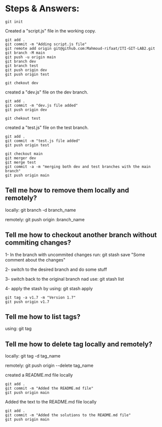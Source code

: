 # Steps & Answers:

```
git init
```

Created a "script.js" file in the working copy.

```
git add .
git commit -m "Adding script.js file"
git remote add origin git@github.com:Mahmoud-rifaat/ITI-GIT-LAB2.git
git branch -M main
git push -u origin main
git branch dev
git branch test
git push origin dev
git push origin test
```

```
git chekout dev
```

created a "dev.js" file on the dev branch.

```
git add .
git commit -m "dev.js file added"
git push origin dev
```

```
git chekout test
```

created a "test.js" file on the test branch.

```
git add .
git commit -m "test.js file added"
git push origin test
```

```
git checkout main
git merger dev
git merge test
git commit -a -m "merging both dev and test branches with the main branch"
git push origin main
```

## Tell me how to remove them locally and remotely?

locally: git branch -d branch_name

remotely: git push origin :branch_name

## Tell me how to checkout another branch without commiting changes?

1- In the branch with uncommited changes run: git stash save "Some comment about the changes"

2- switch to the desired branch and do some stuff

3- switch back to the original branch nad use: git stash list

4- apply the stash by using: git stash apply

```
git tag -a v1.7 -m "Version 1.7"
git push origin v1.7
```

## Tell me how to list tags?

using: git tag

## Tell me how to delete tag locally and remotely?

locally: git tag -d tag_name

remotely: git push origin --delete tag_name

created a README.md file locally

```
git add .
git commit -m "Added the README.md file"
git push origin main
```

Added the text to the README.md file locally

```
git add .
git commit -m "Added the solutions to the README.md file"
git push origin main
```

